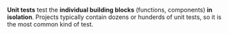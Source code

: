 **Unit tests** test the **individual building blocks** (functions, components) **in isolation**. Projects typically contain dozens or hunderds of unit tests, so it is the most common kind of test.
